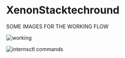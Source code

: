 # XenonStacktechround


SOME IMAGES FOR THE WORKING FLOW


![working](https://github.com/Adarsh210-del/XenonStacktechround/assets/73543459/90a04672-0ce5-401f-99dd-eb064604a3ec)










![internsctl commands](https://github.com/Adarsh210-del/XenonStacktechround/assets/73543459/30e62d9b-5c7d-4350-9fc2-724e00b43f94)
